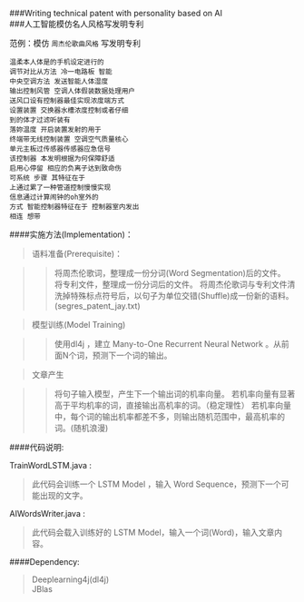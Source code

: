 ###Writing technical patent with personality based on AI<br>
###人工智能模仿名人风格写发明专利 <br>

范例：模仿 `周杰伦歌曲风格` 写发明专利

    温柔本人体是的手机设定进行的 
    调节对比从方法 冷一电路板 智能 
    中央空调方法 发送智能人体湿度   
    输出控制风管 空调人体假装数据处理用户
    送风口设有控制器最佳实现浓度端方式 
    设置装置 交换器水槽浓度控制或者仔细
    到的体才过滤听装有
    落妳温度 开启装置发射的用于  
    终端带无线控制装置 空调空气质量核心 
    单元主板过传感器传感器应急信号
    该控制器 本发明根据为何保障舒适  
    启用心停留 相应的负离子达到致命伤
    可系统 步骤 其特征在于
    上通过累了一种管道控制慢慢实现
    信息通过计算闹钟的oh室外的
    方式 智能控制器特征在于 控制器室内发出  
    相连 想带

####实施方法(Implementation)：

>语料准备(Prerequisite)：

>>将周杰伦歌词，整理成一份分词(Word Segmentation)后的文件。
>>将专利文件，整理成一份分词后的文件。
>>将周杰伦歌词与专利文件清洗掉特殊标点符号后，以句子为单位交错(Shuffle)成一份新的语料。(segres_patent_jay.txt)
   
>模型训练(Model Training)

>>使用dl4j ，建立 Many-to-One Recurrent Neural Network 。从前面N个词，预测下一个词的输出。

>文章产生

>>将句子输入模型，产生下一个输出词的机率向量。
>>若机率向量有显著高于平均机率的词，直接输出高机率的词。（稳定理性）
>>若机率向量中，每个词的输出机率都差不多，则输出随机范围中，最高机率的词。(随机浪漫)


####代码说明:

TrainWordLSTM.java  : <br>
>此代码会训练一个 LSTM Model ，输入 Word Sequence，预测下一个可能出现的文字。<br>

AIWordsWriter.java  : <br>
>此代码会载入训练好的 LSTM Model，输入一个词(Word)，输入文章内容。<br>

####Dependency: 
>Deeplearning4j(dl4j)<br>
>JBlas





